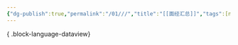 ```yaml
---
{"dg-publish":true,"permalink":"/01///","title":"[[面经汇总]]","tags":[null]}
---
```



{ .block-language-dataview}
